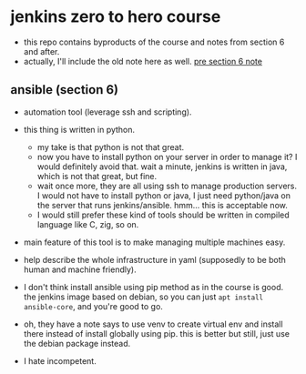 # jenkins zero to hero course

- this repo contains byproducts of the course and notes from section 6 and
after.
- actually, I'll include the old note here as well. [pre section 6
note](/note_pre_section6.md)

## ansible (section 6)

- automation tool (leverage ssh and scripting).
- this thing is written in python.
  - my take is that python is not that great.
  - now you have to install python on your server in order to manage it? I
  would definitely avoid that. wait a minute, jenkins is written in java, which
  is not that great, but fine.
  - wait once more, they are all using ssh to manage production servers. I
  would not have to install python or java, I just need python/java on the
  server that runs jenkins/ansible. hmm… this is acceptable now.
  - I would still prefer these kind of tools should be written in compiled
  language like C, zig, so on.
- main feature of this tool is to make managing multiple machines easy.
- help describe the whole infrastructure in yaml (supposedly to be both human
and machine friendly).

- I don't think install ansible using pip method as in the course is good. the
jenkins image based on debian, so you can just `apt install ansible-core`, and
you're good to go.
- oh, they have a note says to use venv to create virtual env and install there
instead of install globally using pip. this is better but still, just use the
debian package instead.
- I hate incompetent.
